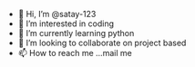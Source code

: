 - 👋 Hi, I’m @satay-123
- 👀 I’m interested in coding
- 🌱 I’m currently learning python
- 💞️ I’m looking to collaborate on project based
- 📫 How to reach me ...mail me 

